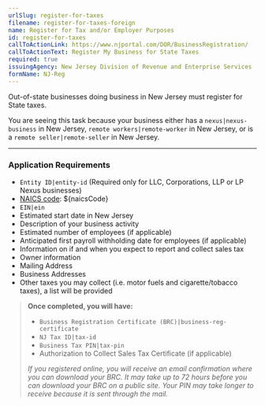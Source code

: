 ```yaml
---
urlSlug: register-for-taxes
filename: register-for-taxes-foreign
name: Register for Tax and/or Employer Purposes
id: register-for-taxes
callToActionLink: https://www.njportal.com/DOR/BusinessRegistration/
callToActionText: Register My Business for State Taxes
required: true
issuingAgency: New Jersey Division of Revenue and Enterprise Services
formName: NJ-Reg
---
```


Out-of-state businesses doing business in New Jersey must register for State taxes.

You are seeing this task because your business either has a `nexus|nexus-business` in New Jersey, `remote workers|remote-worker` in New Jersey, or is a `remote seller|remote-seller` in New Jersey.

---

### Application Requirements

- `Entity ID|entity-id` (Required only for LLC, Corporations, LLP or LP Nexus businesses)
- [NAICS code](/tasks/determine-naics-code): ${naicsCode}
- `EIN|ein`
- Estimated start date in New Jersey
- Description of your business activity
- Estimated number of employees (if applicable)
- Anticipated first payroll withholding date for employees (if applicable)
- Information on if and when you expect to report and collect sales tax
- Owner information
- Mailing Address
- Business Addresses
- Other taxes you may collect (i.e. motor fuels and cigarette/tobacco taxes), a list will be provided

> **Once completed, you will have:**
>
> - `Business Registration Certificate (BRC)|business-reg-certificate`
> - `NJ Tax ID|tax-id`
> - `Business Tax PIN|tax-pin`
> - Authorization to Collect Sales Tax Certificate (if applicable)
>
> _If you registered online, you will receive an email confirmation where you can download your BRC. It may take up to 72 hours before you can download your BRC on a public site. Your PIN may take longer to receive because it is sent through the mail._
